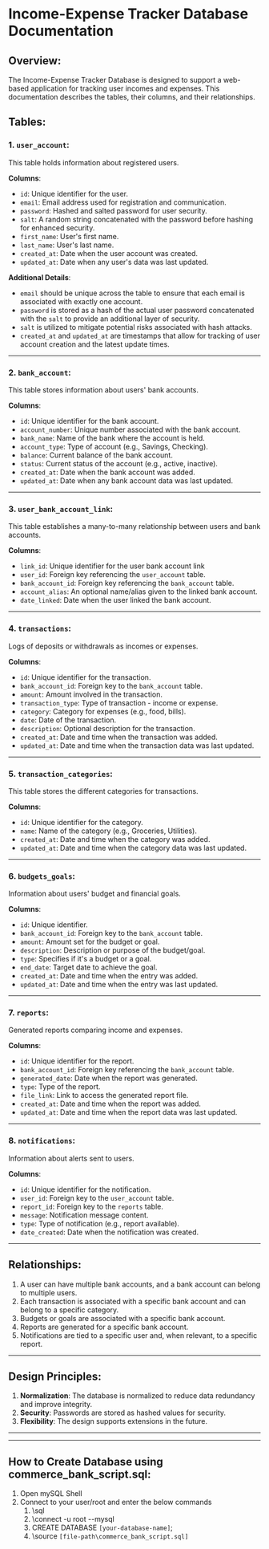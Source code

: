 # Income-Expense Tracker Database Documentation

## Overview:
The Income-Expense Tracker Database is designed to support a web-based application for tracking user incomes and expenses. This documentation describes the tables, their columns, and their relationships.

## Tables:

### 1. `user_account`:
This table holds information about registered users.

**Columns**:
- `id`: Unique identifier for the user.
- `email`: Email address used for registration and communication.
- `password`: Hashed and salted password for user security.
- `salt`: A random string concatenated with the password before hashing for enhanced security.
- `first_name`: User's first name.
- `last_name`: User's last name.
- `created_at`: Date when the user account was created.
- `updated_at`: Date when any user's data was last updated.

**Additional Details**:
- `email` should be unique across the table to ensure that each email is associated with exactly one account.
- `password` is stored as a hash of the actual user password concatenated with the `salt` to provide an additional layer of security.
- `salt` is utilized to mitigate potential risks associated with hash attacks.
- `created_at` and `updated_at` are timestamps that allow for tracking of user account creation and the latest update times.

---

### 2. `bank_account`:
This table stores information about users' bank accounts.

**Columns**:
- `id`: Unique identifier for the bank account.
- `account_number`: Unique number associated with the bank account.
- `bank_name`: Name of the bank where the account is held.
- `account_type`: Type of account (e.g., Savings, Checking).
- `balance`: Current balance of the bank account.
- `status`: Current status of the account (e.g., active, inactive).
- `created_at`: Date when the bank account was added.
- `updated_at`: Date when any bank account data was last updated.

---

### 3. `user_bank_account_link`:
This table establishes a many-to-many relationship between users and bank accounts.

**Columns**:
- `link_id`: Unique identifier for the user bank account link
- `user_id`: Foreign key referencing the `user_account` table.
- `bank_account_id`: Foreign key referencing the `bank_account` table.
- `account_alias`: An optional name/alias given to the linked bank account.
- `date_linked`: Date when the user linked the bank account.

---

### 4. `transactions`:
Logs of deposits or withdrawals as incomes or expenses.

**Columns**:
- `id`: Unique identifier for the transaction.
- `bank_account_id`: Foreign key to the `bank_account` table.
- `amount`: Amount involved in the transaction.
- `transaction_type`: Type of transaction - income or expense.
- `category`: Category for expenses (e.g., food, bills).
- `date`: Date of the transaction.
- `description`: Optional description for the transaction.
- `created_at`: Date and time when the transaction was added.
- `updated_at`: Date and time when the transaction data was last updated.

---

### 5. `transaction_categories`:
This table stores the different categories for transactions.

**Columns**:
- `id`: Unique identifier for the category.
- `name`: Name of the category (e.g., Groceries, Utilities).
- `created_at`: Date and time when the category was added.
- `updated_at`: Date and time when the category data was last updated.

---

### 6. `budgets_goals`:
Information about users' budget and financial goals.

**Columns**:
- `id`: Unique identifier.
- `bank_account_id`: Foreign key to the `bank_account` table.
- `amount`: Amount set for the budget or goal.
- `description`: Description or purpose of the budget/goal.
- `type`: Specifies if it's a budget or a goal.
- `end_date`: Target date to achieve the goal.
- `created_at`: Date and time when the entry was added.
- `updated_at`: Date and time when the entry was last updated.

---

### 7. `reports`:
Generated reports comparing income and expenses.

**Columns**:
- `id`: Unique identifier for the report.
- `bank_account_id`: Foreign key referencing the `bank_account` table.
- `generated_date`: Date when the report was generated.
- `type`: Type of the report.
- `file_link`: Link to access the generated report file.
- `created_at`: Date and time when the report was added.
- `updated_at`: Date and time when the report data was last updated.

---

### 8. `notifications`:
Information about alerts sent to users.

**Columns**:
- `id`: Unique identifier for the notification.
- `user_id`: Foreign key to the `user_account` table.
- `report_id`: Foreign key to the `reports` table.
- `message`: Notification message content.
- `type`: Type of notification (e.g., report available).
- `date_created`: Date when the notification was created.

---

## Relationships:

1. A user can have multiple bank accounts, and a bank account can belong to multiple users.
2. Each transaction is associated with a specific bank account and can belong to a specific category.
3. Budgets or goals are associated with a specific bank account.
4. Reports are generated for a specific bank account.
5. Notifications are tied to a specific user and, when relevant, to a specific report.

---

## Design Principles:

1. **Normalization**: The database is normalized to reduce data redundancy and improve integrity.
2. **Security**: Passwords are stored as hashed values for security.
3. **Flexibility**: The design supports extensions in the future.

---

---

## How to Create Database using commerce_bank_script.sql:

1. Open mySQL Shell
2. Connect to your user/root and enter the below commands
   1.  \sql
   2.  \connect -u root --mysql
   3.  CREATE DATABASE `[your-database-name]`;
   4.  \source `[file-path\commerce_bank_script.sql]`

